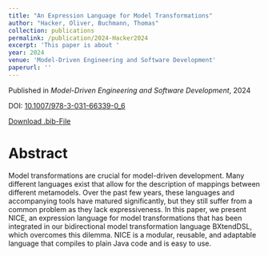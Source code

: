 ```yaml
---
title: "An Expression Language for Model Transformations"
author: "Hacker, Oliver, Buchmann, Thomas"
collection: publications
permalink: /publication/2024-Hacker2024
excerpt: 'This paper is about '
year: 2024
venue: 'Model-Driven Engineering and Software Development'
paperurl: ''
---
```


Published in *Model-Driven Engineering and Software Development*, 2024

DOI: [10.1007/978-3-031-66339-0_6](https://doi.org/10.1007/978-3-031-66339-0_6)

[Download .bib-File](https://tbuchmann.github.io/files/Hacker2024.bib)

Abstract
=====

Model transformations are crucial for model-driven development. Many different languages exist that allow for the description of mappings between different metamodels. Over the past few years, these languages and accompanying tools have matured significantly, but they still suffer from a common problem as they lack expressiveness. In this paper, we present NICE, an expression language for model transformations that has been integrated in our bidirectional model transformation language BXtendDSL, which overcomes this dilemma. NICE is a modular, reusable, and adaptable language that compiles to plain Java code and is easy to use.
